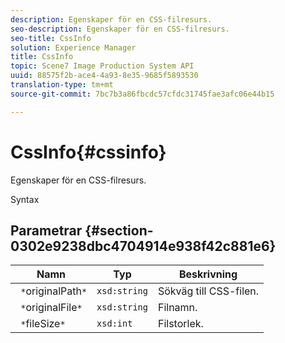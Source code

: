```yaml
---
description: Egenskaper för en CSS-filresurs.
seo-description: Egenskaper för en CSS-filresurs.
seo-title: CssInfo
solution: Experience Manager
title: CssInfo
topic: Scene7 Image Production System API
uuid: 88575f2b-ace4-4a93-8e35-9685f5893530
translation-type: tm+mt
source-git-commit: 7bc7b3a86fbcdc57cfdc31745fae3afc06e44b15

---
```



# CssInfo{#cssinfo}

Egenskaper för en CSS-filresurs.

Syntax

## Parametrar {#section-0302e9238dbc4704914e938f42c881e6}

| Namn | Typ | Beskrivning |
|---|---|---|
| ` *`originalPath`*` | `xsd:string` | Sökväg till CSS-filen. |
| ` *`originalFile`*` | `xsd:string` | Filnamn. |
| ` *`fileSize`*` | `xsd:int` | Filstorlek. |

